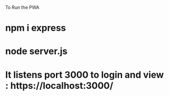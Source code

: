 To Run the PWA 

# npm i express

# node server.js

# It listens port 3000 to login and view : https://localhost:3000/
